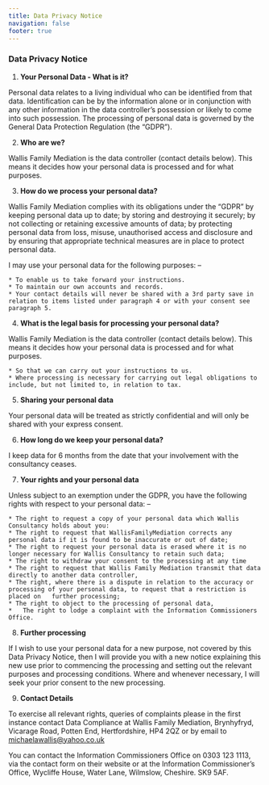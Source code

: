 ```yaml
---
title: Data Privacy Notice
navigation: false
footer: true
---
```

### Data Privacy Notice

1. **Your Personal Data - What is it?**

 Personal data relates to a living individual who can be identified from that data. Identification can be by the information alone or in conjunction with any other information in the data controller’s possession or likely to come into such possession. The processing of personal data is governed by the General Data Protection Regulation (the “GDPR”).

2. **Who are we?**

Wallis Family Mediation is the data controller (contact details below). This means it decides how your personal data is processed and for what purposes.

3. **How do we process your personal data?**

Wallis Family Mediation complies with its obligations under the “GDPR” by keeping personal data up to date; by storing and destroying it securely; by not collecting or retaining excessive amounts of data; by protecting personal data from loss, misuse, unauthorised access and disclosure and by ensuring that appropriate technical measures are in place to protect personal data.

 I may use your personal data for the following purposes: –

```
* To enable us to take forward your instructions.
* To maintain our own accounts and records.
* Your contact details will never be shared with a 3rd party save in relation to items listed under paragraph 4 or with your consent see paragraph 5.
```

4. **What is the legal basis for processing your personal data?**

Wallis Family Mediation is the data controller (contact details below). This means it decides how your personal data is processed and for what purposes.

```
* So that we can carry out your instructions to us.
* Where processing is necessary for carrying out legal obligations to include, but not limited to, in relation to tax.
```

5. **Sharing your personal data**

Your personal data will be treated as strictly confidential and will only be shared with your express consent.

6. **How long do we keep your personal data?**

 I keep data for 6 months from the date that your involvement with the consultancy ceases.

7. **Your rights and your personal data**

Unless subject to an exemption under the GDPR, you have the following rights with respect to your personal data: –

```
* The right to request a copy of your personal data which Wallis Consultancy holds about you:
* The right to request that WallisFamilyMediation corrects any personal data if it is found to be inaccurate or out of date;
* The right to request your personal data is erased where it is no longer necessary for Wallis Consultancy to retain such data;
* The right to withdraw your consent to the processing at any time
* The right to request that Wallis Family Mediation transmit that data directly to another data controller,
* The right, where there is a dispute in relation to the accuracy or processing of your personal data, to request that a restriction is placed on   further processing;
* The right to object to the processing of personal data,
*   The right to lodge a complaint with the Information Commissioners Office.
```

8. **Further processing**

If I wish to use your personal data for a new purpose, not covered by this Data Privacy Notice, then I will provide you with a new notice explaining this new use prior to commencing the processing and setting out the relevant purposes and processing conditions. Where and whenever necessary, I will seek your prior consent to the new processing.

9. **Contact Details**

To exercise all relevant rights, queries of complaints please in the first instance contact Data Compliance at Wallis Family Mediation, Brynhyfryd, Vicarage Road, Potten End, Hertfordshire, HP4 2QZ or by email to michaelawallis@yahoo.co.uk

You can contact the Information Commissioners Office on 0303 123 1113, via the contact form on their website or at the Information Commissioner’s Office, Wycliffe House, Water Lane, Wilmslow, Cheshire. SK9 5AF.
